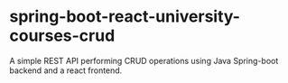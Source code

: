 # spring-boot-react-university-courses-crud

A simple REST API performing CRUD operations using Java Spring-boot backend and a react frontend.
